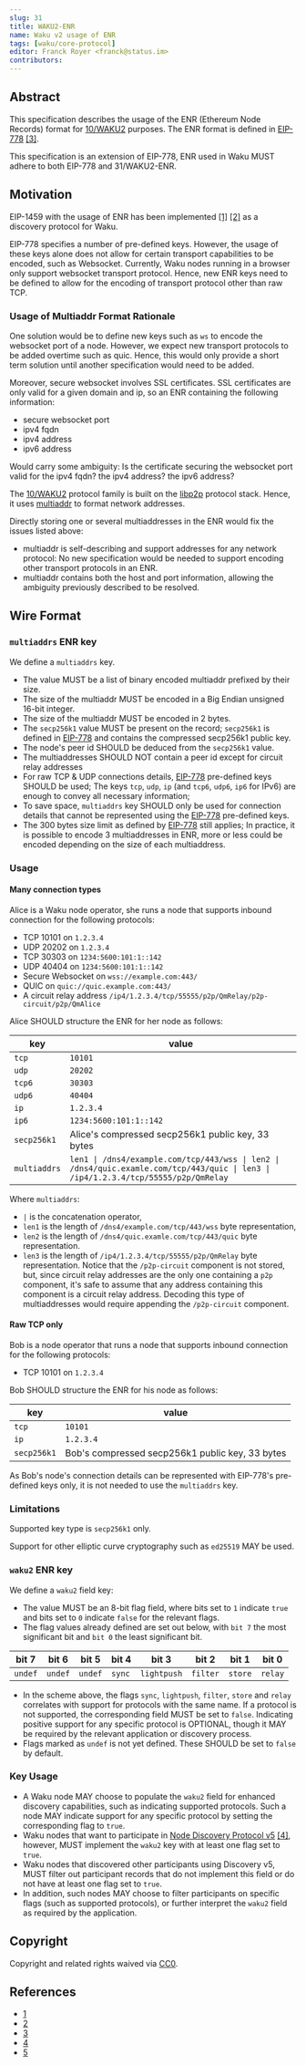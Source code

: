 ```yaml
---
slug: 31
title: WAKU2-ENR
name: Waku v2 usage of ENR
tags: [waku/core-protocol]
editor: Franck Royer <franck@status.im>
contributors:
---
```


## Abstract

This specification describes the usage of the ENR (Ethereum Node Records)
format for [10/WAKU2](https://github.com/vacp2p/rfc-index/blob/main/waku/standards/core/10/waku2.md) purposes.
The ENR format is defined in [EIP-778](https://eips.ethereum.org/EIPS/eip-778) [[3]](#references).

This specification is an extension of EIP-778,
ENR used in Waku MUST adhere to both EIP-778 and 31/WAKU2-ENR.

## Motivation

EIP-1459 with the usage of ENR has been implemented [[1]](#references) [[2]](#references) as a discovery protocol for Waku.

EIP-778 specifies a number of pre-defined keys.
However, the usage of these keys alone does not allow for certain transport capabilities to be encoded,
such as Websocket.
Currently, Waku nodes running in a browser only support websocket transport protocol.
Hence, new ENR keys need to be defined to allow for the encoding of transport protocol other than raw TCP.

### Usage of Multiaddr Format Rationale

One solution would be to define new keys such as `ws` to encode the websocket port of a node.
However, we expect new transport protocols to be added overtime such as quic.
Hence, this would only provide a short term solution until another specification would need to be added.

Moreover, secure websocket involves SSL certificates.
SSL certificates are only valid for a given domain and ip,
so an ENR containing the following information:

- secure websocket port
- ipv4 fqdn
- ipv4 address
- ipv6 address

Would carry some ambiguity: Is the certificate securing the websocket port valid for the ipv4 fqdn?
the ipv4 address?
the ipv6 address?

The [10/WAKU2](https://github.com/vacp2p/rfc-index/blob/main/waku/standards/core/10/waku2.md) protocol family is built on the [libp2p](https://github.com/libp2p/specs) protocol stack.
Hence, it uses [multiaddr](https://github.com/multiformats/multiaddr) to format network addresses.

Directly storing one or several multiaddresses in the ENR would fix the issues listed above:

- multiaddr is self-describing and support addresses for any network protocol:
  No new specification would be needed to support encoding other transport protocols in an ENR.
- multiaddr contains both the host and port information,
allowing the ambiguity previously described to be resolved.

## Wire Format

### `multiaddrs` ENR key

We define a `multiaddrs` key.

- The value MUST be a list of binary encoded multiaddr prefixed by their size.
- The size of the multiaddr MUST be encoded in a Big Endian unsigned 16-bit integer.
- The size of the multiaddr MUST be encoded in 2 bytes.
- The `secp256k1` value MUST be present on the record;
  `secp256k1` is defined in [EIP-778](https://eips.ethereum.org/EIPS/eip-778) and
  contains the compressed secp256k1 public key.
- The node's peer id SHOULD be deduced from the `secp256k1` value.
- The multiaddresses SHOULD NOT contain a peer id except for circuit relay addresses
- For raw TCP & UDP connections details,
 [EIP-778](https://eips.ethereum.org/EIPS/eip-778) pre-defined keys SHOULD be used;
  The keys `tcp`, `udp`, `ip` (and `tcp6`, `udp6`, `ip6` for IPv6)
  are enough to convey all necessary information;
- To save space, `multiaddrs` key SHOULD only be used for connection details that cannot be represented using the [EIP-778](https://eips.ethereum.org/EIPS/eip-778) pre-defined keys.
- The 300 bytes size limit as defined by [EIP-778](https://eips.ethereum.org/EIPS/eip-778) still applies;
  In practice, it is possible to encode 3 multiaddresses in ENR, more or
  less could be encoded depending on the size of each multiaddress.

### Usage

#### Many connection types

Alice is a Waku node operator, she runs a node that supports inbound connection for the following protocols:

- TCP 10101 on `1.2.3.4`
- UDP 20202 on `1.2.3.4`
- TCP 30303 on `1234:5600:101:1::142`
- UDP 40404 on `1234:5600:101:1::142`
- Secure Websocket on `wss://example.com:443/`
- QUIC on `quic://quic.example.com:443/`
- A circuit relay address `/ip4/1.2.3.4/tcp/55555/p2p/QmRelay/p2p-circuit/p2p/QmAlice`

Alice SHOULD structure the ENR for her node as follows:

| key          | value                                                                                                                                                               |
| ------------ | ------------------------------------------------------------------------------------------------------------------------------------------------------------------- |
| `tcp`        | `10101`                                                                                                                                                             |
| `udp`        | `20202`                                                                                                                                                             |
| `tcp6`       | `30303`                                                                                                                                                             |
| `udp6`       | `40404`                                                                                                                                                             |
| `ip`         | `1.2.3.4`                                                                                                                                                           |
| `ip6`        | `1234:5600:101:1::142`                                                                                                                                              |
| `secp256k1`  | Alice's compressed secp256k1 public key, 33 bytes                                                                                                                   |
| `multiaddrs` | `len1 \| /dns4/example.com/tcp/443/wss \| len2 \| /dns4/quic.examle.com/tcp/443/quic \| len3 \| /ip4/1.2.3.4/tcp/55555/p2p/QmRelay` |

Where `multiaddrs`:

- `|` is the concatenation operator,
- `len1` is the length of `/dns4/example.com/tcp/443/wss` byte representation,
- `len2` is the length of `/dns4/quic.examle.com/tcp/443/quic` byte representation.
- `len3` is the length of `/ip4/1.2.3.4/tcp/55555/p2p/QmRelay` byte representation.
 Notice that the `/p2p-circuit` component is not stored, but,
 since circuit relay addresses are the only one containing a `p2p` component,
it's safe to assume that any address containing this component is a circuit relay address.
Decoding this type of multiaddresses would require appending the `/p2p-circuit` component.

#### Raw TCP only

Bob is a node operator that runs a node that supports inbound connection for the following protocols:

- TCP 10101 on `1.2.3.4`

Bob SHOULD structure the ENR for his node as follows:

| key         | value                                           |
| ----------- | ----------------------------------------------- |
| `tcp`       | `10101`                                         |
| `ip`        | `1.2.3.4`                                       |
| `secp256k1` | Bob's compressed secp256k1 public key, 33 bytes |

As Bob's node's connection details can be represented with EIP-778's pre-defined keys only,
it is not needed to use the `multiaddrs` key.

### Limitations

Supported key type is `secp256k1` only.

Support for other elliptic curve cryptography such as `ed25519` MAY be used.

### `waku2` ENR key

We define a `waku2` field key:

- The value MUST be an 8-bit flag field,
  where bits set to `1` indicate `true` and
  bits set to `0` indicate `false` for the relevant flags.
- The flag values already defined are set out below,
  with `bit 7` the most significant bit and `bit 0` the least significant bit.

| bit 7   | bit 6   | bit 5   | bit 4   | bit 3       | bit 2    | bit 1   | bit 0   |
| ------- | ------- | ------- | ------- | ----------- | -------- | ------- | ------- |
| `undef` | `undef` | `undef` | `sync` | `lightpush` | `filter` | `store` | `relay` |

- In the scheme above, the flags `sync`, `lightpush`, `filter`, `store` and
  `relay` correlates with support for protocols with the same name.
  If a protocol is not supported, the corresponding field MUST be set to `false`.
  Indicating positive support for any specific protocol is OPTIONAL,
  though it MAY be required by the relevant application or discovery process.
- Flags marked as `undef` is not yet defined.
  These SHOULD be set to `false` by default.

### Key Usage

- A Waku node MAY choose to populate the `waku2` field for enhanced discovery capabilities,
  such as indicating supported protocols.
  Such a node MAY indicate support for any specific protocol by setting the corresponding flag to `true`.
- Waku nodes that want to participate in [Node Discovery Protocol v5](https://github.com/vacp2p/rfc-index/blob/main/waku/standards/core/33/discv5.md) [[4]](#references), however,
  MUST implement the `waku2` key with at least one flag set to `true`.
- Waku nodes that discovered other participants using Discovery v5,
  MUST filter out participant records that do not implement this field or
  do not have at least one flag set to `true`.
- In addition, such nodes MAY choose to filter participants on specific flags
 (such as supported protocols),
  or further interpret the `waku2` field as required by the application.

## Copyright

Copyright and related rights waived via [CC0](https://creativecommons.org/publicdomain/zero/1.0/).

## References

- [1](https://github.com/vacp2p/rfc-index/blob/main/waku/standards/core/10/waku2.md)
- [2](https://github.com/status-im/nim-waku/pull/690)
- [3](https://github.com/vacp2p/rfc/issues/462#issuecomment-943869940)
- [4](https://eips.ethereum.org/EIPS/eip-778)
- [5](https://github.com/ethereum/devp2p/blob/master/discv5/discv5.md)
